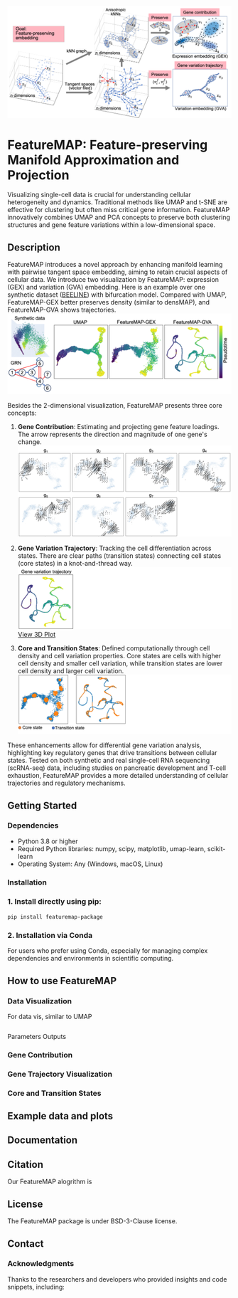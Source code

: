 ![FeatureMAP Illustration](./figures/featureMAP.png)

# FeatureMAP: Feature-preserving Manifold Approximation and Projection

Visualizing single-cell data is crucial for understanding cellular heterogeneity and dynamics. Traditional methods like UMAP and t-SNE are effective for clustering but often miss critical gene information. FeatureMAP innovatively combines UMAP and PCA concepts to preserve both clustering structures and gene feature variations within a low-dimensional space.

## Description

FeatureMAP introduces a novel approach by enhancing manifold learning with pairwise tangent space embedding, aiming to retain crucial aspects of cellular data.
We introduce two visualization by FeatureMAP: expression (GEX) and variation (GVA) embedding.
Here is an example over one synthetic dataset ([BEELINE](https://github.com/Murali-group/Beeline)) with bifurcation model. Compared with UMAP, FeatureMAP-GEX better preserves density (similar to densMAP), and FeatureMAP-GVA shows trajectories.
![Bifurcation Embedding](./figures/bifurcation_embedding.png)

Besides the 2-dimensional visualization, FeatureMAP presents three core concepts:
1. **Gene Contribution**: Estimating and projecting gene feature loadings. The arrow represents the direction and magnitude of one gene's change. 
    ![Gene Contribution](./figures/gene_contribution.png)

2. **Gene Variation Trajectory**: Tracking the cell differentiation across states. There are clear paths (transition states) connecting cell states (core states) in a knot-and-thread way.
    ![Gene Variation Trajectory](./figures/gene_variation_trajectory.png)
    [View 3D Plot](https://YYT1002.github.io/FeatureMAP/figures/3d_plot.html)
   
3. **Core and Transition States**: Defined computationally through cell density and cell variation properties. Core states are cells with higher cell density and smaller cell variation, while transition states are lower cell density and larger cell variation.
    ![Core and Transition States](./figures/core_trans_states.png)
   

These enhancements allow for differential gene variation analysis, highlighting key regulatory genes that drive transitions between cellular states. Tested on both synthetic and real single-cell RNA sequencing (scRNA-seq) data, including studies on pancreatic development and T-cell exhaustion, FeatureMAP provides a more detailed understanding of cellular trajectories and regulatory mechanisms.


## Getting Started

### Dependencies

- Python 3.8 or higher
- Required Python libraries: numpy, scipy, matplotlib, umap-learn, scikit-learn
- Operating System: Any (Windows, macOS, Linux)

### Installation

### 1. Install directly using pip:

```bash
pip install featuremap-package
```

### 2. Installation via Conda
For users who prefer using Conda, especially for managing complex dependencies and environments in scientific computing.

## How to use FeatureMAP

### Data Visualization
For data vis, similar to UMAP
```

```

Parameters
Outputs

### Gene Contribution

### Gene Trajectory Visualization

### Core and Transition States


## Example data and plots


## Documentation

## Citation
Our FeatureMAP alogrithm is 


## License
The FeatureMAP package is under BSD-3-Clause license.

## Contact

### Acknowledgments
Thanks to the researchers and developers who provided insights and code snippets, including:

